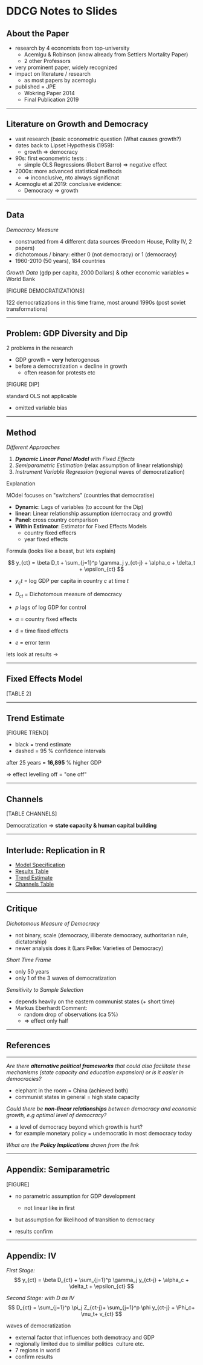 # DDCG Notes to Slides

## About the Paper

- research by 4 economists from top-university
    - Acemlgu & Robinson (know already from Settlers Mortality Paper)
    - 2 other Professors
- very prominent paper, widely recognized
- impact on literature / research
    - as most papers by acemoglu
- published = JPE
    - Wokring Paper 2014
    - Final Publication 2019




---

## Literature on Growth and Democracy

- vast research (basic econometric question (What causes growth?)
- dates back to Lipset Hypothesis (1959): 
    - growth => democracy
- 90s: first econometric tests : 
    - simple OLS Regressions (Robert Barro) => negative effect
- 2000s: more advanced statistical methods 
    - => inconclusive, nto always significnat
- Acemoglu et al 2019: conclusive evidence:
    -  Democracy => growth

---

## Data

*Democracy Measure*

- constructed from 4 different data sources (Freedom House, Polity IV, 2 papers)
- dichotomous / binary: either 0 (not democracy) or 1 (democracy)
- 1960-2010 (50 years), 184 countries

*Growth Data* (gdp per capita, 2000 Dollars) & other economic variables  = World Bank

[FIGURE DEMOCRATIZATIONS]

122 democratizations in this time frame, most around 1990s (post soviet transformations)



---

## Problem: GDP Diversity and Dip

2 problems in the research

- GDP growth = **very** heterogenous
- before a democratization = decline in growth
    - often reason for protests etc

[FIGURE DIP]

standard OLS not applicable

- omitted variable bias





---

## Method



*Different Approaches*

1. ***Dynamic Linear Panel Model** with Fixed Effects*
2. *Semiparametric Estimation* (relax assumption of linear relationship)
3. *Instrument Variable Regression* (regional waves of democratization)

Explanation

MOdel focuses on "switchers" (countries that democratise)

- **Dynamic**: Lags of variables (to account for the Dip)
- **linear**: Linear relationship assumption (democracy and growth)
- **Panel**: cross country comparison
- **Within Estimator**: Estimator for Fixed Effects Models
    - country fixed effecrs
    - year fixed effects



Formula (looks like a beast, but lets explain)

$$
y_{ct} = \beta D_t + \sum_{j=1}^p \gamma_j y_{ct-j} + \alpha_c + \delta_t + \epsilon_{ct}
$$


-   $y_ct$ = log GDP per capita in country *c* at time *t*

-   $D_{ct}$ = Dichotomous measure of democracy

-   *p* lags of log GDP for control

-   $\alpha$ = country fixed effects

-   d = time fixed effects

-   $e$ = error term

lets look at results ->



---

## Fixed Effects Model

[TABLE 2]



---

## Trend Estimate

[FIGURE TREND]



- black = trend estimate
- dashed = 95 % confidence intervals

after 25 years = **16,895** % higher GDP

=> effect levelling off = "one off"



---

## Channels

[TABLE CHANNELS]

Democratization => **state capacity & human capital building**

---


## Interlude: Replication in R

- [Model Specification](https://skriptum.github.io/DDCG/vortrag/2-Panel-Models.html)
- [Results Table](https://skriptum.github.io/DDCG/vortrag/3-Table2.html) 
- [Trend Estimate](https://skriptum.github.io/DDCG/vortrag/4-Figure2.html#plot)
- [Channels Table](https://skriptum.github.io/DDCG/vortrag/6-IVReg.html)



---

## Critique

*Dichotomous Measure of Democracy*

- not binary, scale (democracy, illiberate democracy, authoritarian rule, dictatorship)
- newer analysis does it (Lars Pelke: Varieties of Democracy)

*Short Time Frame*

- only 50 years
- only 1 of the 3 waves of democratization 

*Sensitivity to Sample Selection*

- depends heavily on the eastern communist states (+ short time)
- Markus Eberhardt Comment: 
    - random drop of observations (ca 5%)
    - => effect only half



---

## References

---

*Are there **alternative political frameworks** that could also facilitate these mechanisms (state capacity and education expansion) or is it easier in democracies?* 

- elephant in the room = China (achieved both)
- communist states in general = high state capacity



*Could there be **non-linear relationships** between democracy and economic growth, e.g optimal level of democracy?* 

- a level of democracy beyond which growth is hurt?
- for example monetary policy = undemocratic in most democracy today



*What are the **Policy Implications** drawn from the link*



---

## Appendix: Semiparametric

[FIGURE]

- no parametric assumption for GDP development 
    - not linear like in first

- but assumption for likelihood of transition to democracy
- results confirm



---

## Appendix: IV

*First Stage:*
$$
y_{ct} = \beta D_{ct} + \sum_{j=1}^p \gamma_j y_{ct-j} + \alpha_c + \delta_t + \epsilon_{ct}
$$

*Second Stage: with D as IV*
$$
D_{ct} = \sum_{j=1}^p \pi_j Z_{ct-j}+ \sum_{j=1}^p \phi y_{ct-j} + \Phi_c+ \mu_t+ v_{ct}
$$

waves of democratization

-   external factor that influences both demotracy and GDP
-   regionally limited due to similiar politics  culture etc.
-   7 regions in world
-   confirm results